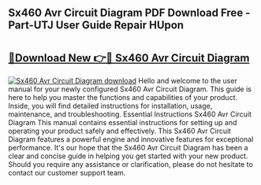 ## Sx460 Avr Circuit Diagram PDF Download Free - Part-UTJ User Guide Repair HUpon

# <h2><a href="http://dfkqst.blite.top/?on=Sx460+Avr+Circuit+Diagram">🔗Download New 👉🔴 Sx460 Avr Circuit Diagram</a></h2>

[![Sx460 Avr Circuit Diagram download](https://i.imgur.com/lujVjoI.png)](http://dfkqst.blite.top/?on=Sx460+Avr+Circuit+Diagram)
Hello and welcome to the user manual for your newly configured Sx460 Avr Circuit Diagram. This guide is here to help you master the functions and capabilities of your product. Inside, you will find detailed instructions for installation, usage, maintenance, and troubleshooting. Essential Instructions Sx460 Avr Circuit Diagram This manual contains essential instructions for setting up and operating your product safely and effectively. This Sx460 Avr Circuit Diagram features a powerful engine and innovative features for exceptional performance. It's our hope that the Sx460 Avr Circuit Diagram has been a clear and concise guide in helping you get started with your new product. Should you require any assistance or clarification, please do not hesitate to contact our customer support team.
